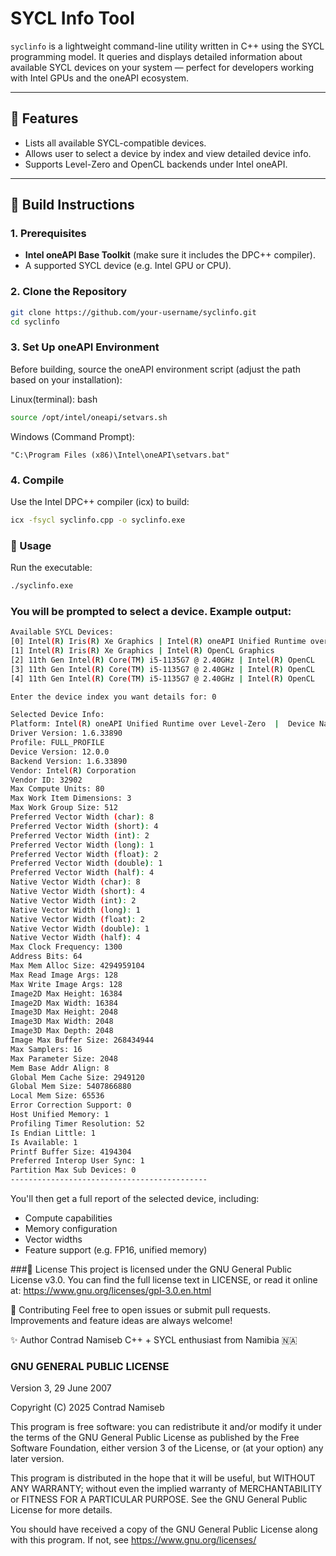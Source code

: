 # SYCL Info Tool

`syclinfo` is a lightweight command-line utility written in C++ using the SYCL programming model. It queries and displays detailed information about available SYCL devices on your system — perfect for developers working with Intel GPUs and the oneAPI ecosystem.

---

## 🚀 Features

- Lists all available SYCL-compatible devices.
- Allows user to select a device by index and view detailed device info.
- Supports Level-Zero and OpenCL backends under Intel oneAPI.

---

## 🔧 Build Instructions

### 1. Prerequisites

- **Intel oneAPI Base Toolkit** (make sure it includes the DPC++ compiler).
- A supported SYCL device (e.g. Intel GPU or CPU).

### 2. Clone the Repository

```bash
git clone https://github.com/your-username/syclinfo.git
cd syclinfo
```

### 3. Set Up oneAPI Environment
Before building, source the oneAPI environment script (adjust the path based on your installation):

Linux(terminal):
bash
```bash
source /opt/intel/oneapi/setvars.sh
```
Windows (Command Prompt):
```shell
"C:\Program Files (x86)\Intel\oneAPI\setvars.bat"
```

### 4. Compile
Use the Intel DPC++ compiler (icx) to build:

```bash
icx -fsycl syclinfo.cpp -o syclinfo.exe
```


### 🧪 Usage
Run the executable:
```bash
./syclinfo.exe
```
### You will be prompted to select a device. Example output:
```bash
Available SYCL Devices:
[0] Intel(R) Iris(R) Xe Graphics | Intel(R) oneAPI Unified Runtime over Level-Zero
[1] Intel(R) Iris(R) Xe Graphics | Intel(R) OpenCL Graphics
[2] 11th Gen Intel(R) Core(TM) i5-1135G7 @ 2.40GHz | Intel(R) OpenCL
[3] 11th Gen Intel(R) Core(TM) i5-1135G7 @ 2.40GHz | Intel(R) OpenCL
[4] 11th Gen Intel(R) Core(TM) i5-1135G7 @ 2.40GHz | Intel(R) OpenCL

Enter the device index you want details for: 0

Selected Device Info:
Platform: Intel(R) oneAPI Unified Runtime over Level-Zero  |  Device Name: Intel(R) Iris(R) Xe Graphics
Driver Version: 1.6.33890
Profile: FULL_PROFILE
Device Version: 12.0.0
Backend Version: 1.6.33890
Vendor: Intel(R) Corporation
Vendor ID: 32902
Max Compute Units: 80
Max Work Item Dimensions: 3
Max Work Group Size: 512
Preferred Vector Width (char): 8
Preferred Vector Width (short): 4
Preferred Vector Width (int): 2
Preferred Vector Width (long): 1
Preferred Vector Width (float): 2
Preferred Vector Width (double): 1
Preferred Vector Width (half): 4
Native Vector Width (char): 8
Native Vector Width (short): 4
Native Vector Width (int): 2
Native Vector Width (long): 1
Native Vector Width (float): 2
Native Vector Width (double): 1
Native Vector Width (half): 4
Max Clock Frequency: 1300
Address Bits: 64
Max Mem Alloc Size: 4294959104
Max Read Image Args: 128
Max Write Image Args: 128
Image2D Max Height: 16384
Image2D Max Width: 16384
Image3D Max Height: 2048
Image3D Max Width: 2048
Image3D Max Depth: 2048
Image Max Buffer Size: 268434944
Max Samplers: 16
Max Parameter Size: 2048
Mem Base Addr Align: 8
Global Mem Cache Size: 2949120
Global Mem Size: 5407866880
Local Mem Size: 65536
Error Correction Support: 0
Host Unified Memory: 1
Profiling Timer Resolution: 52
Is Endian Little: 1
Is Available: 1
Printf Buffer Size: 4194304
Preferred Interop User Sync: 1
Partition Max Sub Devices: 0
--------------------------------------------
```
You'll then get a full report of the selected device, including:

- Compute capabilities
- Memory configuration
- Vector widths
- Feature support (e.g. FP16, unified memory)

###📄 License
This project is licensed under the GNU General Public License v3.0.
You can find the full license text in LICENSE, or read it online at:
https://www.gnu.org/licenses/gpl-3.0.en.html

🤝 Contributing
Feel free to open issues or submit pull requests. Improvements and feature ideas are always welcome!

✨ Author
Contrad Namiseb
C++ + SYCL enthusiast from Namibia 🇳🇦

### GNU GENERAL PUBLIC LICENSE
Version 3, 29 June 2007

Copyright (C) 2025 Contrad Namiseb

This program is free software: you can redistribute it and/or modify
it under the terms of the GNU General Public License as published by
the Free Software Foundation, either version 3 of the License, or
(at your option) any later version.

This program is distributed in the hope that it will be useful,
but WITHOUT ANY WARRANTY; without even the implied warranty of
MERCHANTABILITY or FITNESS FOR A PARTICULAR PURPOSE. See the
GNU General Public License for more details.

You should have received a copy of the GNU General Public License
along with this program. If not, see https://www.gnu.org/licenses/






